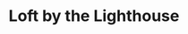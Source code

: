 ---
photo_name: /img/Loft-Lighthouse.jpg
photo_alt: Loft by the Lighthouse vacation rentals in Charleston, OR
title: Loft by the Lighthouse
property_name: Loft by the Lighthouse
property_category: '4'
address:
  street: On Lighthouse Beach
  street2: 
  city: Charleston
  state: OR
  zip: '97420'
phone_toll_free: 
phone_local: 541-888-8386
units: '2'
cost: '3'
property_description: >-
  We offer two Oceanfront vacation rentals: the "Lighthouse Suite" and "The Loft", both with up close views of Cape Arago Lighthouse. Private steps lead to a pristine beach, so bring your kayak, surfboard, fishing pole, camera and binoculars.
website: 'http://www.loftbythelighthouse.com'
amenityList: 
  - amenitySelect: '6'
  - amenitySelect: '7'
---